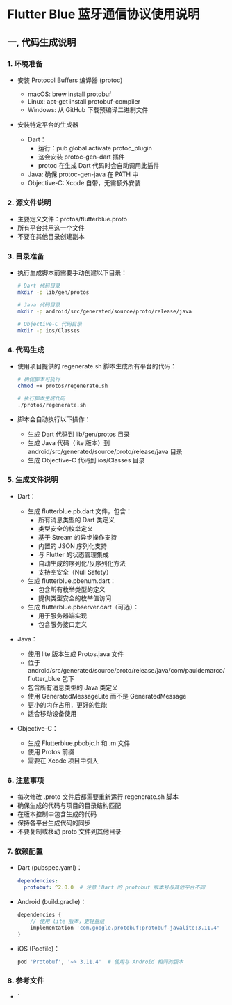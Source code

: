 # Flutter Blue 蓝牙通信协议使用说明

## 一, 代码生成说明

### 1. 环境准备
- 安装 Protocol Buffers 编译器 (protoc)
  * macOS: brew install protobuf
  * Linux: apt-get install protobuf-compiler
  * Windows: 从 GitHub 下载预编译二进制文件

- 安装特定平台的生成器
  * Dart：
    - 运行：pub global activate protoc_plugin
    - 这会安装 protoc-gen-dart 插件
    - protoc 在生成 Dart 代码时会自动调用此插件
  * Java: 确保 protoc-gen-java 在 PATH 中
  * Objective-C: Xcode 自带，无需额外安装

### 2. 源文件说明
- 主要定义文件：protos/flutterblue.proto
- 所有平台共用这一个文件
- 不要在其他目录创建副本

### 3. 目录准备
- 执行生成脚本前需要手动创建以下目录：
  ```bash
  # Dart 代码目录
  mkdir -p lib/gen/protos
  
  # Java 代码目录
  mkdir -p android/src/generated/source/proto/release/java
  
  # Objective-C 代码目录
  mkdir -p ios/Classes
  ```

### 4. 代码生成
- 使用项目提供的 regenerate.sh 脚本生成所有平台的代码：
  ```bash
  # 确保脚本可执行
  chmod +x protos/regenerate.sh
  
  # 执行脚本生成代码
  ./protos/regenerate.sh
  ```

- 脚本会自动执行以下操作：
  * 生成 Dart 代码到 lib/gen/protos 目录
  * 生成 Java 代码（lite 版本）到 android/src/generated/source/proto/release/java 目录
  * 生成 Objective-C 代码到 ios/Classes 目录

### 5. 生成文件说明
- Dart：
  * 生成 flutterblue.pb.dart 文件，包含：
    - 所有消息类型的 Dart 类定义
    - 类型安全的枚举定义
    - 基于 Stream 的异步操作支持
    - 内置的 JSON 序列化支持
    - 与 Flutter 的状态管理集成
    - 自动生成的序列化/反序列化方法
    - 支持空安全（Null Safety）
  * 生成 flutterblue.pbenum.dart：
    - 包含所有枚举类型的定义
    - 提供类型安全的枚举值访问
  * 生成 flutterblue.pbserver.dart（可选）：
    - 用于服务器端实现
    - 包含服务接口定义

- Java：
  * 使用 lite 版本生成 Protos.java 文件
  * 位于 android/src/generated/source/proto/release/java/com/pauldemarco/flutter_blue 包下
  * 包含所有消息类型的 Java 类定义
  * 使用 GeneratedMessageLite 而不是 GeneratedMessage
  * 更小的内存占用，更好的性能
  * 适合移动设备使用

- Objective-C：
  * 生成 Flutterblue.pbobjc.h 和 .m 文件
  * 使用 Protos 前缀
  * 需要在 Xcode 项目中引入

### 6. 注意事项
- 每次修改 .proto 文件后都需要重新运行 regenerate.sh 脚本
- 确保生成的代码与项目的目录结构匹配
- 在版本控制中包含生成的代码
- 保持各平台生成代码的同步
- 不要复制或移动 proto 文件到其他目录

### 7. 依赖配置
- Dart (pubspec.yaml)：
  ```yaml
  dependencies:
    protobuf: ^2.0.0  # 注意：Dart 的 protobuf 版本号与其他平台不同
  ```

- Android (build.gradle)：
  ```gradle
  dependencies {
      // 使用 lite 版本，更轻量级
      implementation 'com.google.protobuf:protobuf-javalite:3.11.4'
  }
  ```

- iOS (Podfile)：
  ```ruby
  pod 'Protobuf', '~> 3.11.4'  # 使用与 Android 相同的版本
  ```

### 8. 参考文件
- `